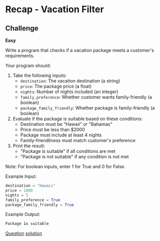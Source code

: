 # Recap - Vacation Filter

## Challenge

**Easy**

Write a program that checks if a vacation package meets a customer's requirements.

Your program should:

1. Take the following inputs:
   * `destination`: The vacation destination (a string)
   * `price`: The package price (a float)
   * `nights`: Number of nights included (an integer)
   * `family_preference`: Whether customer wants family-friendly (a boolean)
   * `package_family_friendly`: Whether package is family-friendly (a boolean)
2. Evaluate if the package is suitable based on these conditions:
   * Destination must be "Hawaii" or "Bahamas"
   * Price must be less than $2000
   * Package must include at least 4 nights
   * Family-friendliness must match customer's preference
3. Print the result:
   * "Package is suitable" if all conditions are met
   * "Package is not suitable" if any condition is not met

Note: For boolean inputs, enter 1 for True and 0 for False.

Example Input:

```python
destination = "Hawaii"
price = 1800
nights = 5
family_preference = True
package_family_friendly = True
```

Example Output:

```python
Package is suitable
```

[Question](q.py) [solution](solution.py)